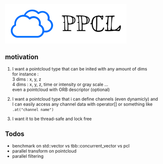 ![ppcl_logo](doc/ppcl_logo.png)

## motivation

1. I want a pointcloud type that can be inited with any amount of dims  
  for instance :  
  3 dims : x, y, z  
  4 dims : x, y, z, time or intensity or gray scale ...  
  even a pointcloud with ORB descriptor (optional)  

2. I want a pointcloud type that i can define channels (even dynamicly) and I can easily access any channel data with operator[] or something like `.at("channel name")`

3. I want it to be thread-safe and lock free

## Todos
- benchmark on std::vector vs tbb::concurrent_vector vs pcl
- parallel transform on pointcloud
- parallel filtering